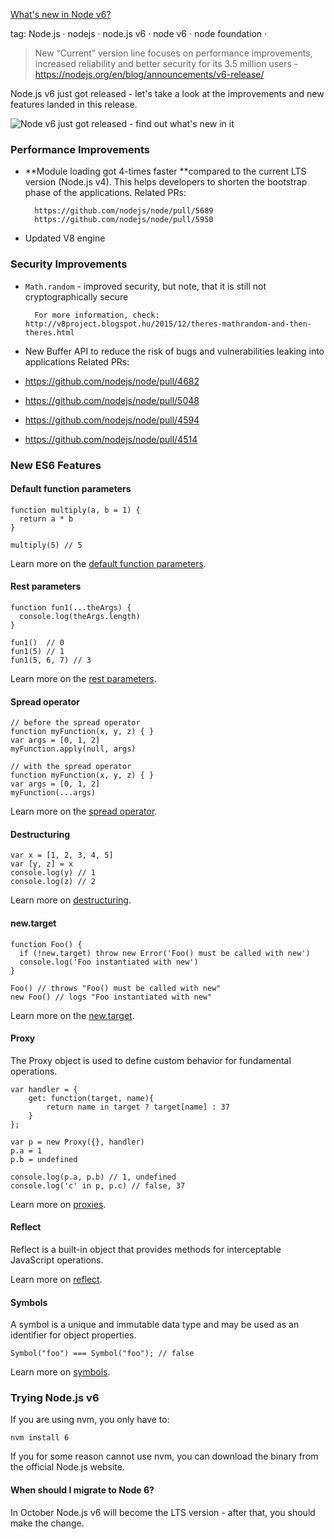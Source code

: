 [What's new in Node v6?](https://blog.risingstack.com/whats-new-in-node-v6/?utm_source=javascriptweekly&utm_medium=email)
  
tag: Node.js · nodejs · node.js v6 · node v6 · node foundation · 
 
> New “Current” version line focuses on performance improvements, increased reliability and better security for its 3.5 million users - https://nodejs.org/en/blog/announcements/v6-release/

Node.js v6 just got released - let's take a look at the improvements and new features landed in this release.

![Node v6 just got released - find out what's new in it](https://risingstack-blog.s3.amazonaws.com/2016/Apr/Node_v6_just_got_released_find_out_whats_new_in_it-1461740940057.png)

### Performance Improvements

- **Module loading got 4-times faster **compared to the current LTS version (Node.js v4). This helps developers to shorten the bootstrap phase of the applications.
Related PRs:

		https://github.com/nodejs/node/pull/5689
		https://github.com/nodejs/node/pull/5950


- Updated V8 engine

### Security Improvements

- `Math.random` - improved security, but note, that it is still not cryptographically secure
		
		For more information, check: http://v8project.blogspot.hu/2015/12/theres-mathrandom-and-then-theres.html
		
- New Buffer API to reduce the risk of bugs and vulnerabilities leaking into applications
Related PRs:

- https://github.com/nodejs/node/pull/4682
- https://github.com/nodejs/node/pull/5048
- https://github.com/nodejs/node/pull/4594
- https://github.com/nodejs/node/pull/4514

### New ES6 Features

#### Default function parameters

```
function multiply(a, b = 1) {  
  return a * b
}

multiply(5) // 5  
```
Learn more on the [default function parameters](https://developer.mozilla.org/en/docs/Web/JavaScript/Reference/Functions/default_parameters).

#### Rest parameters

```
function fun1(...theArgs) {  
  console.log(theArgs.length)
}

fun1()  // 0  
fun1(5) // 1  
fun1(5, 6, 7) // 3  
```
Learn more on the [rest parameters](https://developer.mozilla.org/en/docs/Web/JavaScript/Reference/Functions/rest_parameters).

#### Spread operator

```
// before the spread operator
function myFunction(x, y, z) { }  
var args = [0, 1, 2]  
myFunction.apply(null, args)

// with the spread operator
function myFunction(x, y, z) { }  
var args = [0, 1, 2]  
myFunction(...args)  
```
Learn more on the [spread operator](https://developer.mozilla.org/en/docs/Web/JavaScript/Reference/Operators/Spread_operator).

#### Destructuring

```
var x = [1, 2, 3, 4, 5]  
var [y, z] = x  
console.log(y) // 1  
console.log(z) // 2  
```
Learn more on [destructuring](https://developer.mozilla.org/en/docs/Web/JavaScript/Reference/Operators/Destructuring_assignment).

#### new.target

```
function Foo() {  
  if (!new.target) throw new Error('Foo() must be called with new')
  console.log('Foo instantiated with new')
}

Foo() // throws "Foo() must be called with new"  
new Foo() // logs "Foo instantiated with new" 
``` 
Learn more on the [new.target](https://developer.mozilla.org/en-US/docs/Web/JavaScript/Reference/Operators/new.target).

#### Proxy

The Proxy object is used to define custom behavior for fundamental operations.

```
var handler = {  
    get: function(target, name){
        return name in target ? target[name] : 37
    }
};

var p = new Proxy({}, handler)  
p.a = 1  
p.b = undefined

console.log(p.a, p.b) // 1, undefined  
console.log('c' in p, p.c) // false, 37  
```
Learn more on [proxies](https://developer.mozilla.org/en/docs/Web/JavaScript/Reference/Global_Objects/Proxy).

#### Reflect

Reflect is a built-in object that provides methods for interceptable JavaScript operations.

Learn more on [reflect](https://developer.mozilla.org/en-US/docs/Web/JavaScript/Reference/Global_Objects/Reflect).

#### Symbols

A symbol is a unique and immutable data type and may be used as an identifier for object properties.

```
Symbol("foo") === Symbol("foo"); // false 
``` 
Learn more on [symbols](https://developer.mozilla.org/en/docs/Web/JavaScript/Reference/Global_Objects/Symbol).

### Trying Node.js v6

If you are using nvm, you only have to:

```
nvm install 6  
```
If you for some reason cannot use nvm, you can download the binary from the official Node.js website.

#### When should I migrate to Node 6?

In October Node.js v6 will become the LTS version - after that, you should make the change.

